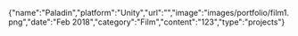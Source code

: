 {"name":"Paladin","platform":"Unity","url":"","image":"images/portfolio/film1.png","date":"Feb 2018","category":"Film","content":"123","type":"projects"}
